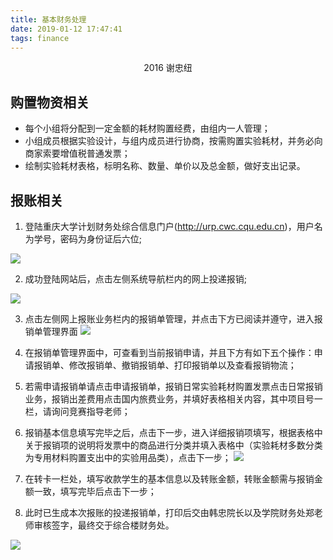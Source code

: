 ```yaml
---
title: 基本财务处理
date: 2019-01-12 17:47:41
tags: finance
---
```

<p></p>
<center>2016 谢忠纽</center>

## 购置物资相关
- 每个小组将分配到一定金额的耗材购置经费，由组内一人管理；
- 小组成员根据实验设计，与组内成员进行协商，按需购置实验耗材，并务必向商家索要增值税普通发票；
- 绘制实验耗材表格，标明名称、数量、单价以及总金额，做好支出记录。

## 报账相关

1. 登陆重庆大学计划财务处综合信息门户(http://urp.cwc.cqu.edu.cn)，用户名为学号，密码为身份证后六位;

![](/asset/images/billing/billing1.png)

2. 成功登陆网站后，点击左侧系统导航栏内的网上投递报销;

![](/asset/images/billing/billing2.png)

3. 点击左侧网上报账业务栏内的报销单管理，并点击下方已阅读并遵守，进入报销单管理界面
![](/asset/images/billing/billing3.png)
4. 在报销单管理界面中，可查看到当前报销申请，并且下方有如下五个操作：申请报销单、修改报销单、撤销报销单、打印报销单以及查看报销物流；

5. 若需申请报销单请点击申请报销单，报销日常实验耗材购置发票点击日常报销业务，报销出差费用点击国内旅费业务，并填好表格相关内容，其中项目号一栏，请询问竞赛指导老师；

6. 报销基本信息填写完毕之后，点击下一步，进入详细报销项填写，根据表格中关于报销项的说明将发票中的商品进行分类并填入表格中（实验耗材多数分类为专用材料购置支出中的实验用品类），点击下一步；
![](/asset/images/billing/billing4.png)
7. 在转卡一栏处，填写收款学生的基本信息以及转账金额，转账金额需与报销金额一致，填写完毕后点击下一步；

8. 此时已生成本次报账的投递报销单，打印后交由韩忠院长以及学院财务处郑老师审核签字，最终交于综合楼财务处。

![](/asset/images/billing/billing5.png)
